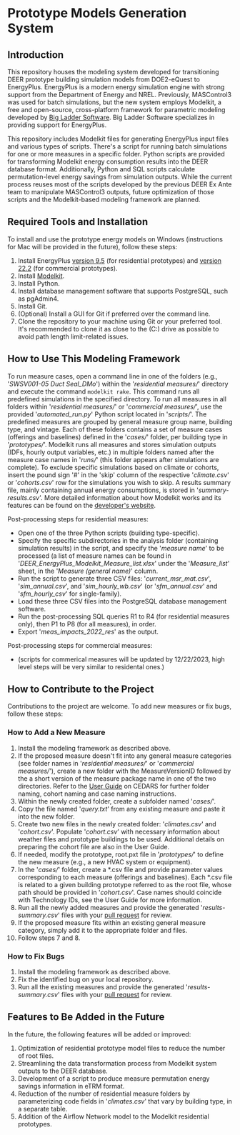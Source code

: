 # Prototype Models Generation System

## Introduction
This repository houses the modeling system developed for transitioning DEER prototype building simulation models from DOE2-eQuest to EnergyPlus. EnergyPlus is a modern energy simulation engine with strong support from the Department of Energy and NREL. Previously, MASControl3 was used for batch simulations, but the new system employs Modelkit, a free and open-source, cross-platform framework for parametric modeling developed by [Big Ladder Software](https://bigladdersoftware.com). Big Ladder Software specializes in providing support for EnergyPlus.

This repository includes Modelkit files for generating EnergyPlus input files and various types of scripts. There's a script for running batch simulations for one or more measures in a specific folder. Python scripts are provided for transforming Modelkit energy consumption results into the DEER database format. Additionally, Python and SQL scripts calculate permutation-level energy savings from simulation outputs. While the current process reuses most of the scripts developed by the previous DEER Ex Ante team to manipulate MASControl3 outputs, future optimization of those scripts and the Modelkit-based modeling framework are planned.

## Required Tools and Installation
To install and use the prototype energy models on Windows (instructions for Mac will be provided in the future), follow these steps:

1. Install EnergyPlus [version 9.5](https://github.com/NREL/EnergyPlus/releases/tag/v9.5.0) (for residential prototypes) and [version 22.2](https://github.com/NREL/EnergyPlus/releases/tag/v22.2.0) (for commercial prototypes).
2. Install [Modelkit](https://share.bigladdersoftware.com/files/modelkit-caboodle-0.9.3+59d2aa1.exe).
3. Install Python.
4. Install database management software that supports PostgreSQL, such as pgAdmin4.
5. Install Git.
6. (Optional) Install a GUI for Git if preferred over the command line.
7. Clone the repository to your machine using Git or your preferred tool. It's recommended to clone it as close to the (C:) drive as possible to avoid path length limit-related issues.

## How to Use This Modeling Framework
To run measure cases, open a command line in one of the folders (e.g., '_SWSV001-05 Duct Seal_DMo_') within the '_residential measures/_' directory and execute the command `modelkit rake`. This command runs all predefined simulations in the specified directory. To run all measures in all folders within '_residential measures/_' or '_commercial measures/_', use the provided '_automated_run.py_' Python script located in '_scripts/_'. The predefined measures are grouped by general measure group name, building type, and vintage. Each of these folders contains a set of measure cases (offerings and baselines) defined in the '_cases/_' folder, per building type in '_prototypes/_'. Modelkit runs all measures and stores simulation outputs (IDFs, hourly output variables, etc.) in multiple folders named after the measure case names in '_runs/_' (this folder appears after simulations are complete). To exclude specific simulations based on climate or cohorts, insert the pound sign '#' in the 'skip' column of the respective '_climate.csv_' or '_cohorts.csv_' row for the simulations you wish to skip. A results summary file, mainly containing annual energy consumptions, is stored in '_summary-results.csv_'. More detailed information about how Modelkit works and its features can be found on the [developer's website](https://bigladdersoftware.com/projects/modelkit/).

Post-processing steps for residential measures:
- Open one of the three Python scripts (building type-specific).
- Specify the specific subdirectories in the analysis folder (containing simulation results) in the script, and specify the '_measure name_' to be processed (a list of measure names can be found in '_DEER_EnergyPlus_Modelkit_Measure_list.xlsx_' under the '_Measure_list_' sheet, in the '_Measure (general name)_' column.
- Run the script to generate three CSV files: '_current_msr_mat.csv_', '_sim_annual.csv_', and '_sim_hourly_wb.csv_' (or '_sfm_annual.csv_' and '_sfm_hourly_csv_' for single-family).
- Load these three CSV files into the PostgreSQL database management software.
- Run the post-processing SQL queries R1 to R4 (for residential measures only), then P1 to P8 (for all measures), in order.
- Export '_meas_impacts_2022_res_' as the output.

Post-processing steps for commercial measures:
- (scripts for commerical measures will be updated by 12/22/2023, high level steps will be very similar to residental ones.)

## How to Contribute to the Project
Contributions to the project are welcome. To add new measures or fix bugs, follow these steps:

### How to Add a New Measure
1. Install the modeling framework as described above.
2. If the proposed measure doesn't fit into any general measure categories (see folder names in '_residential measures/_' or '_commercial measures/_'), create a new folder with the MeasureVersionID followed by the a short version of the measure package name in one of the two directories. Refer to the [User Guide](https://cedars.sound-data.com/deer-resources/tools/energy-plus/) on CEDARS for further folder naming, cohort naming and case naming instructions.
3. Within the newly created folder, create a subfolder named '_cases/_'.
4. Copy the file named '_query.txt_' from any existing measure and paste it into the new folder.
5. Create two new files in the newly created folder: '_climates.csv_' and '_cohort.csv_'. Populate '_cohort.csv_' with necessary information about weather files and prototype buildings to be used. Additional details on preparing the cohort file are also in the User Guide.
6. If needed, modify the prototype, root.pxt file in '_prototypes/_' to define the new measure (e.g., a new HVAC system or equipment).
7. In the '_cases/_' folder, create a *.csv file and provide parameter values corresponding to each measure (offerings and baselines). Each *.csv file is related to a given building prototype referred to as the root file, whose path should be provided in '_cohort.csv_'. Case names should coincide with Technology IDs, see the User Guide for more information.
8. Run all the newly added measures and provide the generated '_results-summary.csv_' files with your [pull request](https://docs.github.com/en/pull-requests/collaborating-with-pull-requests/proposing-changes-to-your-work-with-pull-requests/about-pull-requests) for review.
9. If the proposed measure fits within an existing general measure category, simply add it to the appropriate folder and files.
10. Follow steps 7 and 8.

### How to Fix Bugs
1. Install the modeling framework as described above.
2. Fix the identified bug on your local repository.
3. Run all the existing measures and provide the generated '_results-summary.csv_' files with your [pull request](https://docs.github.com/en/pull-requests/collaborating-with-pull-requests/proposing-changes-to-your-work-with-pull-requests/about-pull-requests) for review.

## Features to Be Added in the Future
In the future, the following features will be added or improved:

1. Optimization of residential prototype model files to reduce the number of root files.
2. Streamlining the data transformation process from Modelkit system outputs to the DEER database.
3. Development of a script to produce measure permutation energy savings information in eTRM format.
4. Reduction of the number of residential measure folders by parameterizing code fields in '_climates.csv_' that vary by building type, in a separate table.
5. Addition of the Airflow Network model to the Modelkit residential prototypes.
